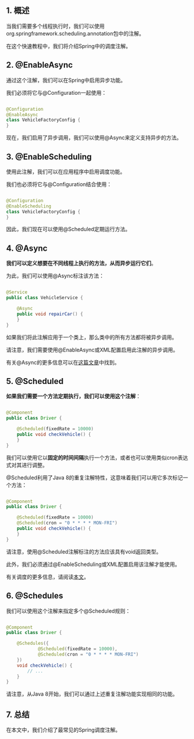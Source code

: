 ## 1. 概述

当我们需要多个线程执行时，我们可以使用org.springframework.scheduling.annotation包中的注解。

在这个快速教程中，我们将介绍Spring中的调度注解。

## 2. @EnableAsync

通过这个注解，我们可以在Spring中启用异步功能。

我们必须将它与@Configuration一起使用：

```java

@Configuration
@EnableAsync
class VehicleFactoryConfig {
}
```

现在，我们启用了异步调用，我们可以使用@Async来定义支持异步的方法。

## 3. @EnableScheduling

使用此注解，我们可以在应用程序中启用调度功能。

我们也必须将它与@Configuration结合使用：

```java

@Configuration
@EnableScheduling
class VehicleFactoryConfig {
}
```

因此，我们现在可以使用@Scheduled定期运行方法。

## 4. @Async

**我们可以定义想要在不同线程上执行的方法，从而异步运行它们**。

为此，我们可以使用@Async标注该方法：

```java

@Service
public class VehicleService {

    @Async
    public void repairCar() {
    }
}
```

如果我们将此注解应用于一个类上，那么类中的所有方法都将被异步调用。

请注意，我们需要使用@EnableAsync或XML配置启用此注解的异步调用。

有关@Async的更多信息可以在[这篇文章]()中找到。

## 5. @Scheduled

**如果我们需要一个方法定期执行，我们可以使用这个注解**：

```java

@Component
public class Driver {

    @Scheduled(fixedRate = 10000)
    public void checkVehicle() {
    }
}
```

我们可以使用它以**固定的时间间隔**执行一个方法，或者也可以使用类似cron表达式对其进行调整。

@Scheduled利用了Java 8的重复注解特性，这意味着我们可以用它多次标记一个方法：

```java

@Component
public class Driver {

    @Scheduled(fixedRate = 10000)
    @Scheduled(cron = "0 * * * * MON-FRI")
    public void checkVehicle() {
    }
}
```

请注意，使用@Scheduled注解标注的方法应该具有void返回类型。

此外，我们必须通过@EnableScheduling或XML配置启用该注解才能使用。

有关调度的更多信息，请阅读[本文]()。

## 6. @Schedules

我们可以使用这个注解来指定多个@Scheduled规则：

```java

@Component
public class Driver {

    @Schedules({
            @Scheduled(fixedRate = 10000),
            @Scheduled(cron = "0 * * * * MON-FRI")
    })
    void checkVehicle() {
        // ...
    }
}
```

请注意，从Java 8开始，我们可以通过上述重复注解功能实现相同的功能。

## 7. 总结

在本文中，我们介绍了最常见的Spring调度注解。